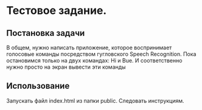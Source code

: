 # Тестовое задание.
## Постановка задачи
В общем, нужно написать приложение, которое воспринимает голосовые команды посредством гугловского Speech Recognition. Пока остановимся только на двух командах: Hi и Bue.
И соответственно нужно просто на экран вывести эти команды

## Использование
Запускать файл index.html из папки public. Следовать инструкциям.

